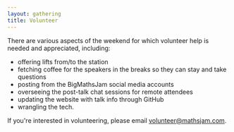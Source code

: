 ```yaml
---
layout: gathering
title: Volunteer
---
```


There are various aspects of the weekend for which volunteer help is needed and appreciated, including:

- offering lifts from/to the station
- fetching coffee for the speakers in the breaks so they can stay and take questions
- posting from the BigMathsJam social media accounts
- overseeing the post-talk chat sessions for remote attendees
- updating the website with talk info through GitHub
- wrangling the tech.

If you're interested in volunteering, please email [volunteer@mathsjam.com](mailto:volunteer@mathsjam.com).
